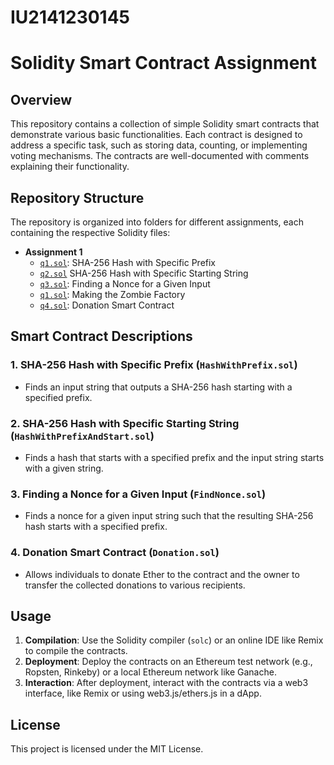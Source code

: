 # IU2141230145
# Solidity Smart Contract Assignment

## Overview
This repository contains a collection of simple Solidity smart contracts that demonstrate various basic functionalities. Each contract is designed to address a specific task, such as storing data, counting, or implementing voting mechanisms. The contracts are well-documented with comments explaining their functionality.

## Repository Structure
The repository is organized into folders for different assignments, each containing the respective Solidity files:

- **Assignment 1**
  - [`q1.sol`](q1.sol): SHA-256 Hash with Specific Prefix
  - [`q2.sol`](q2.sol) SHA-256 Hash with Specific Starting String
  - [`q3.sol`](q3.sol): Finding a Nonce for a Given Input
  - [`q1.sol`](q1.sol): Making the Zombie Factory
  - [`q4.sol`](q4.sol): Donation Smart Contract

## Smart Contract Descriptions

### 1. **SHA-256 Hash with Specific Prefix (`HashWithPrefix.sol`)**
   - Finds an input string that outputs a SHA-256 hash starting with a specified prefix.

### 2. **SHA-256 Hash with Specific Starting String (`HashWithPrefixAndStart.sol`)**
   - Finds a hash that starts with a specified prefix and the input string starts with a given string.

### 3. **Finding a Nonce for a Given Input (`FindNonce.sol`)**
   - Finds a nonce for a given input string such that the resulting SHA-256 hash starts with a specified prefix.

### 4. **Donation Smart Contract (`Donation.sol`)**
   - Allows individuals to donate Ether to the contract and the owner to transfer the collected donations to various recipients.

## Usage

1. **Compilation**: Use the Solidity compiler (`solc`) or an online IDE like Remix to compile the contracts.
2. **Deployment**: Deploy the contracts on an Ethereum test network (e.g., Ropsten, Rinkeby) or a local Ethereum network like Ganache.
3. **Interaction**: After deployment, interact with the contracts via a web3 interface, like Remix or using web3.js/ethers.js in a dApp.

## License

This project is licensed under the MIT License.
